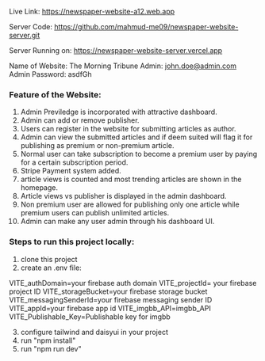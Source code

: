 Live Link: https://newspaper-website-a12.web.app

Server Code: https://github.com/mahmud-me09/newspaper-website-server.git

Server Running on: https://newspaper-website-server.vercel.app

Name of Website: The Morning Tribune
Admin: john.doe@admin.com
Admin Password: asdfGh

### Feature of the Website:
1. Admin Previledge is incorporated with attractive dashboard.
2. Admin can add or remove publisher.
3. Users can register in the website for submitting articles as author.
4. Admin can view the submitted articles and if deem suited will flag it for publishing as premium or non-premium article.
5. Normal user can take subscription to become a premium user by paying for a certain subscription period.
6. Stripe Payment system added.
7. article views is counted and most trending articles are shown in the homepage. 
8. Article views vs publisher is displayed in the admin dashboard.
9. Non premium user are allowed for publishing only one article while premium users can publish unlimited articles.
10. Admin can make any user admin through his dashboard UI.


### Steps to run this project locally:
1. clone this project
2. create an .env file:

VITE_authDomain=your firebase auth domain
VITE_projectId= your firebase project ID
VITE_storageBucket=your firebase storage bucket
VITE_messagingSenderId=your firebase messaging sender ID
VITE_appId=your firebase app id
VITE_imgbb_API=imgbb_API
VITE_Publishable_Key=Publishable key for imgbb

3. configure tailwind and daisyui in your project
4. run "npm install"
5. run "npm run dev"